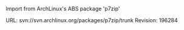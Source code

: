 Import from ArchLinux's ABS package 'p7zip'

URL: svn://svn.archlinux.org/packages/p7zip/trunk
Revision: 196284
